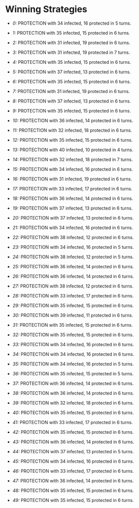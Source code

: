 # Winning Strategies

* _0:_ PROTECTION with 34 infected, 16 protected in 5 turns.


* _1:_ PROTECTION with 35 infected, 15 protected in 6 turns.


* _2:_ PROTECTION with 31 infected, 19 protected in 6 turns.


* _3:_ PROTECTION with 31 infected, 19 protected in 7 turns.


* _4:_ PROTECTION with 35 infected, 15 protected in 6 turns.


* _5:_ PROTECTION with 37 infected, 13 protected in 6 turns.


* _6:_ PROTECTION with 35 infected, 15 protected in 6 turns.


* _7:_ PROTECTION with 31 infected, 19 protected in 6 turns.


* _8:_ PROTECTION with 37 infected, 13 protected in 6 turns.


* _9:_ PROTECTION with 35 infected, 15 protected in 6 turns.


* _10:_ PROTECTION with 36 infected, 14 protected in 6 turns.


* _11:_ PROTECTION with 32 infected, 18 protected in 6 turns.


* _12:_ PROTECTION with 35 infected, 15 protected in 6 turns.


* _13:_ PROTECTION with 40 infected, 10 protected in 4 turns.


* _14:_ PROTECTION with 32 infected, 18 protected in 7 turns.


* _15:_ PROTECTION with 34 infected, 16 protected in 6 turns.


* _16:_ PROTECTION with 31 infected, 19 protected in 6 turns.


* _17:_ PROTECTION with 33 infected, 17 protected in 6 turns.


* _18:_ PROTECTION with 36 infected, 14 protected in 6 turns.


* _19:_ PROTECTION with 37 infected, 13 protected in 6 turns.


* _20:_ PROTECTION with 37 infected, 13 protected in 6 turns.


* _21:_ PROTECTION with 34 infected, 16 protected in 6 turns.


* _22:_ PROTECTION with 38 infected, 12 protected in 6 turns.


* _23:_ PROTECTION with 34 infected, 16 protected in 5 turns.


* _24:_ PROTECTION with 38 infected, 12 protected in 5 turns.


* _25:_ PROTECTION with 36 infected, 14 protected in 6 turns.


* _26:_ PROTECTION with 36 infected, 14 protected in 6 turns.


* _27:_ PROTECTION with 38 infected, 12 protected in 6 turns.


* _28:_ PROTECTION with 33 infected, 17 protected in 6 turns.


* _29:_ PROTECTION with 35 infected, 15 protected in 6 turns.


* _30:_ PROTECTION with 39 infected, 11 protected in 6 turns.


* _31:_ PROTECTION with 35 infected, 15 protected in 6 turns.


* _32:_ PROTECTION with 35 infected, 15 protected in 6 turns.


* _33:_ PROTECTION with 34 infected, 16 protected in 6 turns.


* _34:_ PROTECTION with 34 infected, 16 protected in 6 turns.


* _35:_ PROTECTION with 34 infected, 16 protected in 5 turns.


* _36:_ PROTECTION with 35 infected, 15 protected in 5 turns.


* _37:_ PROTECTION with 36 infected, 14 protected in 6 turns.


* _38:_ PROTECTION with 36 infected, 14 protected in 6 turns.


* _39:_ PROTECTION with 32 infected, 18 protected in 6 turns.


* _40:_ PROTECTION with 35 infected, 15 protected in 6 turns.


* _41:_ PROTECTION with 33 infected, 17 protected in 6 turns.


* _42:_ PROTECTION with 35 infected, 15 protected in 6 turns.


* _43:_ PROTECTION with 36 infected, 14 protected in 6 turns.


* _44:_ PROTECTION with 37 infected, 13 protected in 5 turns.


* _45:_ PROTECTION with 34 infected, 16 protected in 6 turns.


* _46:_ PROTECTION with 33 infected, 17 protected in 6 turns.


* _47:_ PROTECTION with 36 infected, 14 protected in 6 turns.


* _48:_ PROTECTION with 35 infected, 15 protected in 6 turns.


* _49:_ PROTECTION with 35 infected, 15 protected in 6 turns.


